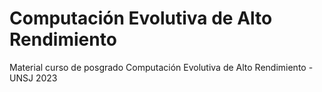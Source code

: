 # Computación Evolutiva de Alto Rendimiento  
Material curso de posgrado Computación Evolutiva de Alto Rendimiento - UNSJ 2023
